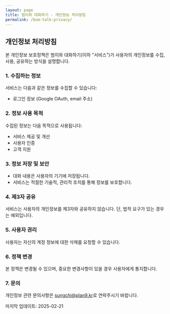 ```yaml
---
layout: page
title: 범이와 대화하기 - 개인정보 처리방침
permalink: /bum-talk-privacy/
---
```


## 개인정보 처리방침

본 개인정보 보호정책은 범이와 대화하기(이하 "서비스")가 사용자의 개인정보를 수집, 사용, 공유하는 방식을 설명합니다.

### 1. 수집하는 정보

서비스는 다음과 같은 정보를 수집할 수 있습니다:
- 로그인 정보 (Google OAuth, email 주소)

### 2. 정보 사용 목적

수집된 정보는 다음 목적으로 사용됩니다:
- 서비스 제공 및 개선
- 사용자 인증
- 고객 지원

### 3. 정보 저장 및 보안

- 대화 내용은 사용자의 기기에 저장됩니다.
- 서비스는 적절한 기술적, 관리적 조치를 통해 정보를 보호합니다.

### 4. 제3자 공유

서비스는 사용자의 개인정보를 제3자와 공유하지 않습니다. 단, 법적 요구가 있는 경우는 예외입니다.

### 5. 사용자 권리

사용자는 자신의 계정 정보에 대한 삭제를 요청할 수 있습니다.

### 6. 정책 변경

본 정책은 변경될 수 있으며, 중요한 변경사항이 있을 경우 사용자에게 통지합니다.

### 7. 문의

개인정보 관련 문의사항은 <sungchi@plan9.kr>로 연락주시기 바랍니다.

마지막 업데이트: 2025-02-21
